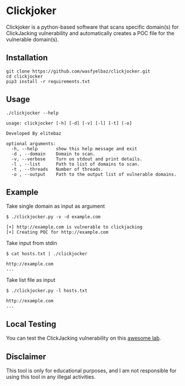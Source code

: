 # Clickjoker

Clickjoker is a python-based software that scans specific domain(s) for ClickJacking vulnerability and
automatically creates a POC file for the vulnerable domain(s).

## Installation
```commandline
git clone https://github.com/wasfyelbaz/clickjocker.git
cd clickjocker
pip3 install -r requirements.txt
```

## Usage
```commandline
./clickjocker --help
```
```commandline
usage: clickjocker [-h] [-d] [-v] [-l] [-t] [-o]

Developed By elitebaz

optional arguments:
  -h, --help       show this help message and exit
  -d , --domain    Domain to scan.
  -v, --verbose    Turn on stdout and print details.
  -l , --list      Path to list of domains to scan.
  -t , --threads   Number of threads.
  -o , --output    Path to the output list of vulnerable domains.
```

## Example

Take single domain as input as argument
```commandline
$ ./clickjocker.py -v -d example.com

[+] http://example.com is vulnerable to clickjacking
[+] Creating POC for http://example.com
```

Take input from stdin
```commandline
$ cat hosts.txt | ./clickjocker

http://example.com
...
```

Take list file as input
```commandline
$ ./clickjocker.py -l hosts.txt

http://example.com
...
```
## Local Testing

You can test the ClickJacking vulnerability on this [awesome lab](https://github.com/auth0-blog/clickjacking-sample-app).

## Disclaimer

This tool is only for educational purposes, and I am not responsible for using this tool in any illegal activities.
